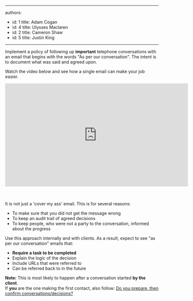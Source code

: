 

---
authors:
  - id: 1
    title: Adam Cogan
  - id: 4
    title: Ulysses Maclaren
  - id: 2
    title: Cameron Shaw
  - id: 5
    title: Justin King
---




<span class='intro'> <p>​​Implement a policy of following up 
   <strong>important</strong> telephone conversations with an email that begins with the words &quot;As per our conversation&quot;. The intent is to document what was said and agreed upon.</p><p>Watch the video below and see how a single email can make your job easier.</p><div class="ms-rtestate-read ms-rte-embedcode ms-rte-embedil ms-rtestate-notify s4-wpActive" unselectable="on"> 
   <iframe height="338" frameborder="0" width="600" src="https&#58;//www.youtube.com/embed/falcO6smD_8?rel=0"></iframe>&#160;</div> 
<br>  </span>

<p>It is not just a 'cover my ass' email. This is for several reasons&#58;</p>
<ul><li>To make sure that you did not get the message wrong </li><li>To keep an audit trail of agreed decisions </li><li>To keep people, who were not a party to the conversation,&#160;informed about the progress </li></ul><p>Use this approach internally and with clients. As a result, expect to see &quot;as per our conversation&quot; emails that&#58;</p><ul><li>
      <strong>Require a task to be completed </strong></li><li>Explain&#160;the logic of the decision </li><li>Include URLs that&#160;were referred to</li><li>Can be referred back to in the future </li></ul><div class="greyBox"><p>
      <strong>Note&#58;</strong> This is most likely to happen after a conversation started 
      <strong>by the client</strong>.<br>If 
      <strong>you</strong> are the one making the first contact, also follow&#58; 
      <a href="/Pages/PrepareAndConfirm.aspx">Do you prepare, then confirm conversations/decisions? </a></p></div>


